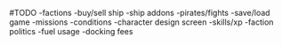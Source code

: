 #TODO
-factions
-buy/sell ship
-ship addons
-pirates/fights
-save/load game
-missions
-conditions
-character design screen
-skills/xp
-faction politics
-fuel usage
-docking fees

